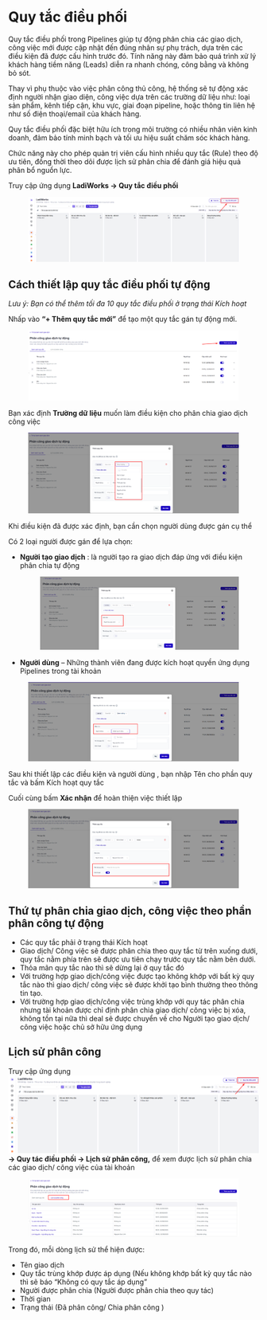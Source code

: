 # Quy tắc điều phối

Quy tắc điều phối  trong Pipelines giúp tự động phân chia các giao dịch, công việc mới  được cập nhật đến đúng nhân sự phụ trách, dựa trên các điều kiện đã được cấu hình trước đó. Tính năng này đảm bảo quá trình xử lý khách hàng tiềm năng (Leads) diễn ra nhanh chóng, công bằng và không bỏ sót.

Thay vì phụ thuộc vào việc phân công thủ công, hệ thống sẽ tự động xác định người nhận giao diện, công việc dựa trên các trường dữ liệu như: loại sản phẩm, kênh tiếp cận, khu vực, giai đoạn pipeline, hoặc thông tin liên hệ như số điện thoại/email của khách hàng.

Quy tắc điều phối  đặc biệt hữu ích trong môi trường có nhiều nhân viên kinh doanh, đảm bảo tính minh bạch và tối ưu hiệu suất chăm sóc khách hàng.

Chức năng này cho phép quản trị viên cấu hình nhiều quy tắc (Rule) theo độ ưu tiên, đồng thời theo dõi được lịch sử phân chia để đánh giá hiệu quả phân bổ nguồn lực.

Truy cập ứng dụng **LadiWorks -> Quy tắc điều phối**&#x20;

<figure><img src="../.gitbook/assets/image (7) (1) (1).png" alt=""><figcaption></figcaption></figure>

## Cách thiết lập quy tắc điều phối tự động&#x20;

_Lưu ý: Bạn có thể thêm tối đa 10 quy tắc điều phối ở trạng thái Kích hoạt_&#x20;

Nhấp vào **“+ Thêm quy tắc mới”** để tạo một quy tắc gán tự động mới.

<figure><img src="../.gitbook/assets/image (1) (1) (1).png" alt=""><figcaption></figcaption></figure>

Bạn xác định **Trường dữ liệu** muốn làm điều kiện cho phân chia giao dịch công việc&#x20;

<figure><img src="../.gitbook/assets/image (4) (1) (1).png" alt=""><figcaption></figcaption></figure>

Khi điều kiện đã được xác định, bạn cần chọn người dùng được gán cụ thể&#x20;

Có 2 loại người được gán để lựa chọn:

*   **Người tạo giao dịch** : là người tạo ra giao dịch đáp ứng với điều kiện phân chia tự động&#x20;

    <figure><img src="../.gitbook/assets/image (2) (1) (1).png" alt=""><figcaption></figcaption></figure>



* **Người dùng** – Những thành viên đang được kích hoạt quyền ứng dụng Pipelines trong tài khoản&#x20;

<figure><img src="../.gitbook/assets/image (3) (1) (1).png" alt=""><figcaption></figcaption></figure>

Sau khi thiết lập các điều kiện và người dùng , bạn nhập Tên cho phần quy tắc và bấm Kích hoạt quy tắc&#x20;

Cuối cùng bấm **Xác nhận** để hoàn thiện việc thiết lập

<figure><img src="../.gitbook/assets/image (5) (1) (1).png" alt=""><figcaption></figcaption></figure>



## Thứ tự phân chia giao dịch, công việc theo phần phân công tự động

* Các quy tắc phải ở trạng thái Kích hoạt&#x20;
* Giao dịch/ Công việc sẽ được phân chia theo quy tắc từ trên xuống dưới, quy tắc nằm phía trên sẽ được ưu tiên chạy trước quy tắc nằm bên dưới.
* Thỏa mãn quy tắc nào thì sẽ dừng lại ở quy tắc đó&#x20;
* Với trường hợp giao dịch/công việc được tạo không khớp với bất kỳ quy tắc  nào thì giao dịch/ công việc sẽ được khởi tạo bình thường theo thông tin tạo.
* Với trường hợp giao dịch/công việc trùng khớp với quy tác phân chia  nhưng tài khoản được chỉ định phân chia giao dịch/ công việc bị xóa, không tồn tại nữa thì deal sẽ được chuyển về cho Người tạo giao dịch/ công việc  hoặc chủ sở hữu ứng dụng&#x20;

## Lịch sử phân công&#x20;

Truy cập ứng dụng ![](<../.gitbook/assets/image (8) (1) (1).png>) **-> Quy tác điều phối -> Lịch sử phân công,** để xem được lịch sử phân chia các giao dịch/ công việc của tài khoản&#x20;

<figure><img src="../.gitbook/assets/image (6) (1) (1).png" alt=""><figcaption></figcaption></figure>

Trong đó, mỗi dòng lịch sử thể hiện được:&#x20;

* Tên giao dịch
* Quy tắc  trùng khớp được áp dụng (Nếu không khớp bất kỳ quy tắc nào thì sẽ  báo “Không có quy tắc áp dụng”
* Người được phân chia (Người được phân chia  theo quy tác)
* Thời gian
* Trạng thái (Đã phân công/ Chia phân công )
